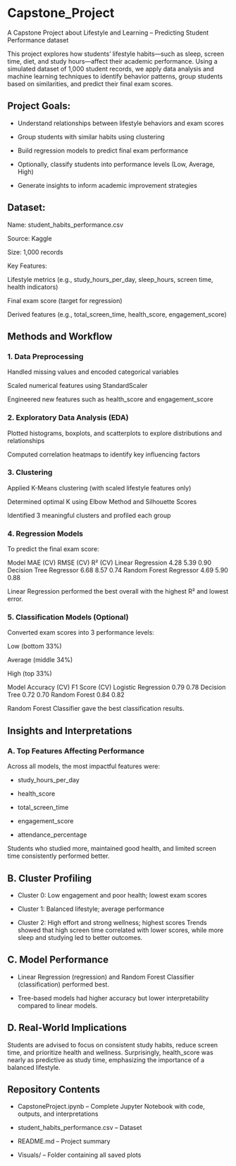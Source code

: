 # Capstone_Project
A Capstone Project about Lifestyle and Learning – Predicting Student Performance dataset

This project explores how students’ lifestyle habits—such as sleep, screen time, diet, and study hours—affect their academic performance. Using a simulated dataset of 1,000 student records, we apply data analysis and machine learning techniques to identify behavior patterns, group students based on similarities, and predict their final exam scores.

## Project Goals:
* Understand relationships between lifestyle behaviors and exam scores

* Group students with similar habits using clustering

* Build regression models to predict final exam performance

* Optionally, classify students into performance levels (Low, Average, High)

* Generate insights to inform academic improvement strategies

## Dataset:
Name: student_habits_performance.csv

Source: Kaggle

Size: 1,000 records

Key Features:

Lifestyle metrics (e.g., study_hours_per_day, sleep_hours, screen time, health indicators)

Final exam score (target for regression)

Derived features (e.g., total_screen_time, health_score, engagement_score)

## Methods and Workflow
### 1. Data Preprocessing
Handled missing values and encoded categorical variables

Scaled numerical features using StandardScaler

Engineered new features such as health_score and engagement_score

### 2. Exploratory Data Analysis (EDA)
Plotted histograms, boxplots, and scatterplots to explore distributions and relationships

Computed correlation heatmaps to identify key influencing factors

### 3. Clustering
Applied K-Means clustering (with scaled lifestyle features only)

Determined optimal K using Elbow Method and Silhouette Scores

Identified 3 meaningful clusters and profiled each group

### 4. Regression Models
To predict the final exam score:

Model	MAE (CV)	RMSE (CV)	R² (CV)
Linear Regression	4.28	5.39	0.90
Decision Tree Regressor	6.68	8.57	0.74
Random Forest Regressor	4.69	5.90	0.88

Linear Regression performed the best overall with the highest R² and lowest error.

### 5. Classification Models (Optional)
Converted exam scores into 3 performance levels:

Low (bottom 33%)

Average (middle 34%)

High (top 33%)

Model	Accuracy (CV)	F1 Score (CV)
Logistic Regression	0.79	0.78
Decision Tree	0.72	0.70
Random Forest	0.84	0.82

Random Forest Classifier gave the best classification results.

## Insights and Interpretations
### A. Top Features Affecting Performance
Across all models, the most impactful features were:

* study_hours_per_day

* health_score

* total_screen_time

* engagement_score

* attendance_percentage

Students who studied more, maintained good health, and limited screen time consistently performed better.

## B. Cluster Profiling
* Cluster 0: Low engagement and poor health; lowest exam scores

* Cluster 1: Balanced lifestyle; average performance

* Cluster 2: High effort and strong wellness; highest scores
Trends showed that high screen time correlated with lower scores, while more sleep and studying led to better outcomes.

## C. Model Performance
* Linear Regression (regression) and Random Forest Classifier (classification) performed best.

* Tree-based models had higher accuracy but lower interpretability compared to linear models.

## D. Real-World Implications
Students are advised to focus on consistent study habits, reduce screen time, and prioritize health and wellness. Surprisingly, health_score was nearly as predictive as study time, emphasizing the importance of a balanced lifestyle.

## Repository Contents
* CapstoneProject.ipynb – Complete Jupyter Notebook with code, outputs, and interpretations

* student_habits_performance.csv – Dataset

* README.md – Project summary

* Visuals/ – Folder containing all saved plots

